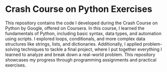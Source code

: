 # Crash Course on Python Exercises
This repository contains the code I developed during the Crash Course on Python by Google, offered on Coursera. In this course, I learned the fundamentals of Python, including basic syntax, data types, and automation using scripts. I explored loops, conditionals, and more complex data structures like strings, lists, and dictionaries. Additionally, I applied problem-solving techniques to tackle a final project, where I put together everything I learned to analyze and break down a real-world problem. This repository showcases my progress through programming assignments and practical exercises.
